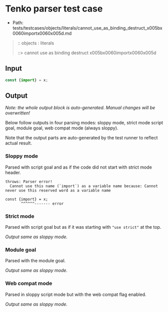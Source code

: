 # Tenko parser test case

- Path: tests/testcases/objects/literals/cannot_use_as_binding_destruct_x005bx0060importx0060x005d.md

> :: objects : literals
>
> ::> cannot use as binding destruct x005bx0060importx0060x005d

## Input

`````js
const {import} = x;
`````

## Output

_Note: the whole output block is auto-generated. Manual changes will be overwritten!_

Below follow outputs in four parsing modes: sloppy mode, strict mode script goal, module goal, web compat mode (always sloppy).

Note that the output parts are auto-generated by the test runner to reflect actual result.

### Sloppy mode

Parsed with script goal and as if the code did not start with strict mode header.

`````
throws: Parser error!
  Cannot use this name (`import`) as a variable name because: Cannot never use this reserved word as a variable name

const {import} = x;
       ^^^^^^------- error
`````

### Strict mode

Parsed with script goal but as if it was starting with `"use strict"` at the top.

_Output same as sloppy mode._

### Module goal

Parsed with the module goal.

_Output same as sloppy mode._

### Web compat mode

Parsed in sloppy script mode but with the web compat flag enabled.

_Output same as sloppy mode._
